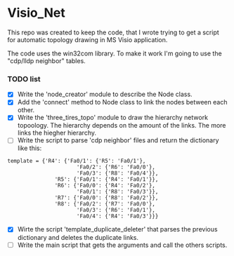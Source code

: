 # Visio_Net
This repo was created to keep the code, that I wrote trying to get a script for automatic topology drawing  in MS Visio application.

The code uses the win32com library.
To make it work I'm going to use the "cdp/lldp neighbor" tables.


### TODO list

- [x] Write the 'node_creator' module to describe the Node class.
- [x] Add the 'connect' method to Node class to link the nodes between each other.
- [x] Write the 'three_tires_topo' module to draw the hierarchy network topoology.
      The hierarchy depends on the amount of the links.
      The more links the hiegher hierarchy.
- [ ] Write the script to parse 'cdp neighbor' files and return the dictionary like this:
```
template = {'R4': {'Fa0/1': {'R5': 'Fa0/1'},
                      'Fa0/2': {'R6': 'Fa0/0'},
                      'Fa0/3': {'R8': 'Fa0/4'}},
               'R5': {'Fa0/1': {'R4': 'Fa0/1'}},
               'R6': {'Fa0/0': {'R4': 'Fa0/2'},
                      'Fa0/1': {'R8': 'Fa0/3'}},
               'R7': {'Fa0/0': {'R8': 'Fa0/2'}},
               'R8': {'Fa0/2': {'R7': 'Fa0/0'},
                      'Fa0/3': {'R6': 'Fa0/1'},
                      'Fa0/4': {'R4': 'Fa0/3'}}}
```
- [x] Wirte the script 'template_duplicate_deleter' that parses the previous dictionary and deletes the duplicate links.
- [ ] Write the main script that gets the arguments and call the others scripts.
